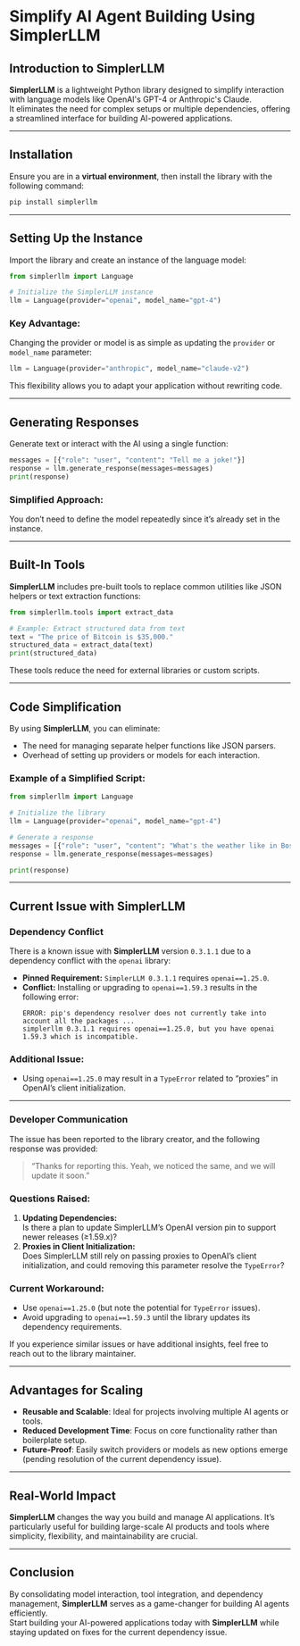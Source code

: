 # Simplify AI Agent Building Using SimplerLLM

## Introduction to SimplerLLM
**SimplerLLM** is a lightweight Python library designed to simplify interaction with language models like OpenAI's GPT-4 or Anthropic's Claude.  
It eliminates the need for complex setups or multiple dependencies, offering a streamlined interface for building AI-powered applications.

---

## Installation
Ensure you are in a **virtual environment**, then install the library with the following command:
```bash
pip install simplerllm
```

---

## Setting Up the Instance
Import the library and create an instance of the language model:
```python
from simplerllm import Language

# Initialize the SimplerLLM instance
llm = Language(provider="openai", model_name="gpt-4")
```

### Key Advantage:
Changing the provider or model is as simple as updating the `provider` or `model_name` parameter:
```python
llm = Language(provider="anthropic", model_name="claude-v2")
```
This flexibility allows you to adapt your application without rewriting code.

---

## Generating Responses
Generate text or interact with the AI using a single function:
```python
messages = [{"role": "user", "content": "Tell me a joke!"}]
response = llm.generate_response(messages=messages)
print(response)
```

### Simplified Approach:
You don’t need to define the model repeatedly since it’s already set in the instance.

---

## Built-In Tools
**SimplerLLM** includes pre-built tools to replace common utilities like JSON helpers or text extraction functions:
```python
from simplerllm.tools import extract_data

# Example: Extract structured data from text
text = "The price of Bitcoin is $35,000."
structured_data = extract_data(text)
print(structured_data)
```
These tools reduce the need for external libraries or custom scripts.

---

## Code Simplification
By using **SimplerLLM**, you can eliminate:
- The need for managing separate helper functions like JSON parsers.
- Overhead of setting up providers or models for each interaction.

### Example of a Simplified Script:
```python
from simplerllm import Language

# Initialize the library
llm = Language(provider="openai", model_name="gpt-4")

# Generate a response
messages = [{"role": "user", "content": "What's the weather like in Boston?"}]
response = llm.generate_response(messages=messages)

print(response)
```

---

## Current Issue with SimplerLLM

### Dependency Conflict
There is a known issue with **SimplerLLM** version `0.3.1.1` due to a dependency conflict with the `openai` library:
- **Pinned Requirement:** `SimplerLLM 0.3.1.1` requires `openai==1.25.0`.
- **Conflict:** Installing or upgrading to `openai==1.59.3` results in the following error:
  ```text
  ERROR: pip's dependency resolver does not currently take into account all the packages ...
  simplerllm 0.3.1.1 requires openai==1.25.0, but you have openai 1.59.3 which is incompatible.
  ```

### Additional Issue:
- Using `openai==1.25.0` may result in a `TypeError` related to “proxies” in OpenAI’s client initialization.

---

### Developer Communication
The issue has been reported to the library creator, and the following response was provided:
> “Thanks for reporting this. Yeah, we noticed the same, and we will update it soon.”

### Questions Raised:
1. **Updating Dependencies:**  
   Is there a plan to update SimplerLLM’s OpenAI version pin to support newer releases (≥1.59.x)?
2. **Proxies in Client Initialization:**  
   Does SimplerLLM still rely on passing proxies to OpenAI’s client initialization, and could removing this parameter resolve the `TypeError`?

### Current Workaround:
- Use `openai==1.25.0` (but note the potential for `TypeError` issues).
- Avoid upgrading to `openai==1.59.3` until the library updates its dependency requirements.

If you experience similar issues or have additional insights, feel free to reach out to the library maintainer.

---

## Advantages for Scaling
- **Reusable and Scalable**: Ideal for projects involving multiple AI agents or tools.
- **Reduced Development Time**: Focus on core functionality rather than boilerplate setup.
- **Future-Proof**: Easily switch providers or models as new options emerge (pending resolution of the current dependency issue).

---

## Real-World Impact
**SimplerLLM** changes the way you build and manage AI applications. It’s particularly useful for building large-scale AI products and tools where simplicity, flexibility, and maintainability are crucial.

---

## Conclusion
By consolidating model interaction, tool integration, and dependency management, **SimplerLLM** serves as a game-changer for building AI agents efficiently.  
Start building your AI-powered applications today with **SimplerLLM** while staying updated on fixes for the current dependency issue.
